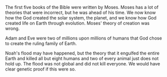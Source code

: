 The first five books of the Bible were written by Moses. Moses has a lot of theories that were incorrect, but he was ahead of his time. We now know how the God created the solar system, the planet, and we know how God created life on Earth through evolution. Moses' theory of creation was wrong.

Adam and Eve were two of millions upon millions of humans that God chose to create the ruling family of Earth.

Noah's flood may have happened, but the theory that it engulfed the entire Earth and killed all but eight humans and two of every animal just does not hold up. The flood was not global and did not kill everyone. We would have clear genetic proof if this were so.
